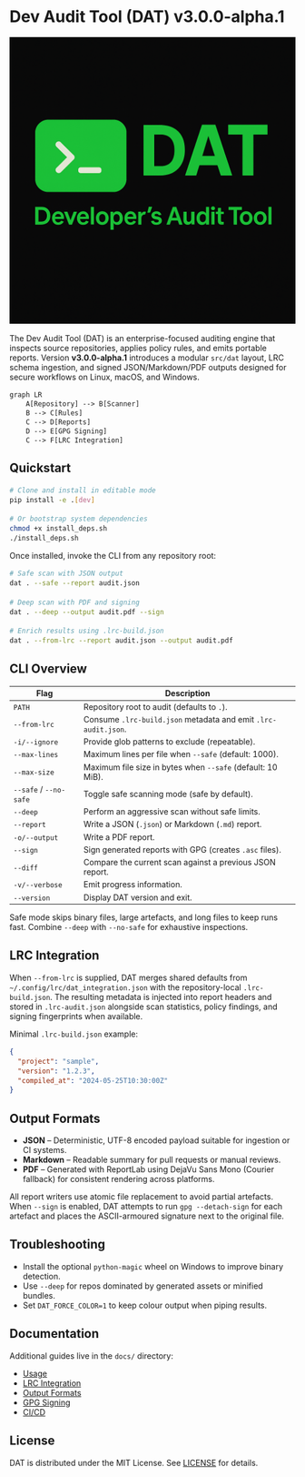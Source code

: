 # Dev Audit Tool (DAT) v3.0.0-alpha.1

![DAT logo](docs/assets/dat-logo-green.png)

The Dev Audit Tool (DAT) is an enterprise-focused auditing engine that inspects source repositories,
applies policy rules, and emits portable reports. Version **v3.0.0-alpha.1** introduces a modular
`src/dat` layout, LRC schema ingestion, and signed JSON/Markdown/PDF outputs designed for secure
workflows on Linux, macOS, and Windows.

```mermaid
graph LR
    A[Repository] --> B[Scanner]
    B --> C[Rules]
    C --> D[Reports]
    D --> E[GPG Signing]
    C --> F[LRC Integration]
```

## Quickstart

```bash
# Clone and install in editable mode
pip install -e .[dev]

# Or bootstrap system dependencies
chmod +x install_deps.sh
./install_deps.sh
```

Once installed, invoke the CLI from any repository root:

```bash
# Safe scan with JSON output
dat . --safe --report audit.json

# Deep scan with PDF and signing
dat . --deep --output audit.pdf --sign

# Enrich results using .lrc-build.json
dat . --from-lrc --report audit.json --output audit.pdf
```

## CLI Overview

| Flag | Description |
| ---- | ----------- |
| `PATH` | Repository root to audit (defaults to `.`). |
| `--from-lrc` | Consume `.lrc-build.json` metadata and emit `.lrc-audit.json`. |
| `-i/--ignore` | Provide glob patterns to exclude (repeatable). |
| `--max-lines` | Maximum lines per file when `--safe` (default: 1000). |
| `--max-size` | Maximum file size in bytes when `--safe` (default: 10 MiB). |
| `--safe` / `--no-safe` | Toggle safe scanning mode (safe by default). |
| `--deep` | Perform an aggressive scan without safe limits. |
| `--report` | Write a JSON (`.json`) or Markdown (`.md`) report. |
| `-o/--output` | Write a PDF report. |
| `--sign` | Sign generated reports with GPG (creates `.asc` files). |
| `--diff` | Compare the current scan against a previous JSON report. |
| `-v/--verbose` | Emit progress information. |
| `--version` | Display DAT version and exit. |

Safe mode skips binary files, large artefacts, and long files to keep runs fast. Combine `--deep`
with `--no-safe` for exhaustive inspections.

## LRC Integration

When `--from-lrc` is supplied, DAT merges shared defaults from
`~/.config/lrc/dat_integration.json` with the repository-local `.lrc-build.json`. The resulting
metadata is injected into report headers and stored in `.lrc-audit.json` alongside scan statistics,
policy findings, and signing fingerprints when available.

Minimal `.lrc-build.json` example:

```json
{
  "project": "sample",
  "version": "1.2.3",
  "compiled_at": "2024-05-25T10:30:00Z"
}
```

## Output Formats

* **JSON** – Deterministic, UTF-8 encoded payload suitable for ingestion or CI systems.
* **Markdown** – Readable summary for pull requests or manual reviews.
* **PDF** – Generated with ReportLab using DejaVu Sans Mono (Courier fallback) for consistent
  rendering across platforms.

All report writers use atomic file replacement to avoid partial artefacts. When `--sign` is enabled,
DAT attempts to run `gpg --detach-sign` for each artefact and places the ASCII-armoured signature
next to the original file.

## Troubleshooting

* Install the optional `python-magic` wheel on Windows to improve binary detection.
* Use `--deep` for repos dominated by generated assets or minified bundles.
* Set `DAT_FORCE_COLOR=1` to keep colour output when piping results.

## Documentation

Additional guides live in the `docs/` directory:

* [Usage](docs/usage.md)
* [LRC Integration](docs/integration-lrc.md)
* [Output Formats](docs/output-formats.md)
* [GPG Signing](docs/gpg-signing.md)
* [CI/CD](docs/ci.md)

## License

DAT is distributed under the MIT License. See [LICENSE](LICENSE) for details.

